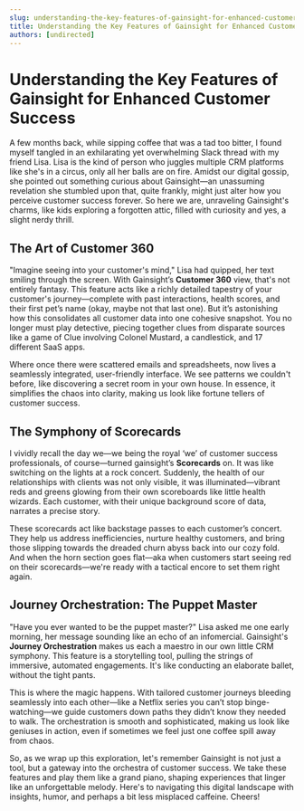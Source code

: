 ```yaml
---
slug: understanding-the-key-features-of-gainsight-for-enhanced-customer-success
title: Understanding the Key Features of Gainsight for Enhanced Customer Success
authors: [undirected]
---
```


# Understanding the Key Features of Gainsight for Enhanced Customer Success

A few months back, while sipping coffee that was a tad too bitter, I found myself tangled in an exhilarating yet overwhelming Slack thread with my friend Lisa. Lisa is the kind of person who juggles multiple CRM platforms like she's in a circus, only all her balls are on fire. Amidst our digital gossip, she pointed out something curious about Gainsight—an unassuming revelation she stumbled upon that, quite frankly, might just alter how you perceive customer success forever. So here we are, unraveling Gainsight's charms, like kids exploring a forgotten attic, filled with curiosity and yes, a slight nerdy thrill.

## The Art of Customer 360

"Imagine seeing into your customer's mind," Lisa had quipped, her text smiling through the screen. With Gainsight’s **Customer 360** view, that's not entirely fantasy. This feature acts like a richly detailed tapestry of your customer's journey—complete with past interactions, health scores, and their first pet’s name (okay, maybe not that last one). But it’s astonishing how this consolidates all customer data into one cohesive snapshot. You no longer must play detective, piecing together clues from disparate sources like a game of Clue involving Colonel Mustard, a candlestick, and 17 different SaaS apps. 

Where once there were scattered emails and spreadsheets, now lives a seamlessly integrated, user-friendly interface. We see patterns we couldn't before, like discovering a secret room in your own house. In essence, it simplifies the chaos into clarity, making us look like fortune tellers of customer success.

## The Symphony of Scorecards

I vividly recall the day we—we being the royal ‘we’ of customer success professionals, of course—turned gainsight’s **Scorecards** on. It was like switching on the lights at a rock concert. Suddenly, the health of our relationships with clients was not only visible, it was illuminated—vibrant reds and greens glowing from their own scoreboards like little health wizards. Each customer, with their unique background score of data, narrates a precise story.

These scorecards act like backstage passes to each customer’s concert. They help us address inefficiencies, nurture healthy customers, and bring those slipping towards the dreaded churn abyss back into our cozy fold. And when the horn section goes flat—aka when customers start seeing red on their scorecards—we're ready with a tactical encore to set them right again.

## Journey Orchestration: The Puppet Master

"Have you ever wanted to be the puppet master?" Lisa asked me one early morning, her message sounding like an echo of an infomercial. Gainsight's **Journey Orchestration** makes us each a maestro in our own little CRM symphony. This feature is a storytelling tool, pulling the strings of immersive, automated engagements. It's like conducting an elaborate ballet, without the tight pants.

This is where the magic happens. With tailored customer journeys bleeding seamlessly into each other—like a Netflix series you can’t stop binge-watching—we guide customers down paths they didn’t know they needed to walk. The orchestration is smooth and sophisticated, making us look like geniuses in action, even if sometimes we feel just one coffee spill away from chaos. 

So, as we wrap up this exploration, let's remember Gainsight is not just a tool, but a gateway into the orchestra of customer success. We take these features and play them like a grand piano, shaping experiences that linger like an unforgettable melody. Here's to navigating this digital landscape with insights, humor, and perhaps a bit less misplaced caffeine. Cheers!